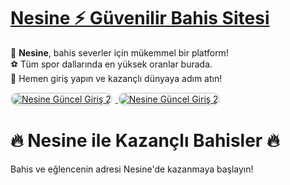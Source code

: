 # <a href="https://heylink.me/denemebonusu2025/" title="Nesine Güncel Giriş">Nesine ⚡ Güvenilir Bahis Sitesi</a>

📢 **Nesine**, bahis severler için mükemmel bir platform!  
⚽️ Tüm spor dallarında en yüksek oranlar burada.  
🎁 Hemen giriş yapın ve kazançlı dünyaya adım atın!

<div>
<a href="https://heylink.me/denemebonusu2025/" title="Nesine Güncel Giriş">
<img src="https://i.ibb.co/VHdrjnQ/df.jpg" alt="Nesine Güncel Giriş 2" style="max-width: 48%; border: 2px solid #ddd; border-radius: 10px; margin-right: 1%;">
</a>
<a href="https://heylink.me/denemebonusu2025/" title="Nesine Güncel Giriş">
<img src="https://i.ibb.co/VHdrjnQ/df.jpg" alt="Nesine Güncel Giriş 2" style="max-width: 48%; border: 2px solid #ddd; border-radius: 10px;">
</a>
</div>

# 🔥 Nesine ile Kazançlı Bahisler 🔥
Bahis ve eğlencenin adresi Nesine'de kazanmaya başlayın!
